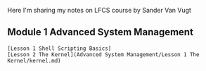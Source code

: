 Here I'm sharing my notes on LFCS course by Sander Van Vugt
## Module 1 Advanced System Management
    [Lesson 1 Shell Scripting Basics]
    [Lesson 2 The Kernel](Advanced System Management/Lesson 1 The Kernel/kernel.md)
